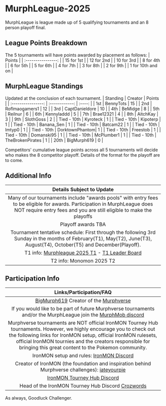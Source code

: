 # MurphLeague-2025

MurphLeague is league made up of 5 qualifying tournaments and an 8 person playoff final.

## League Points Breakdown
The 5 tournaments will have points awarded by placement as follows:
|       Points       |
| :----------------: |
| 15 for 1st         |
| 12 for 2nd         |
| 10 for 3rd         |
| 8 for 4th          |
| 6 for 5th          |
| 5 for 6th          |
| 4 for 7th          |
| 3 for 8th          |
| 2 for 9th          |
| 1 for 10th and on  |

## MurphLeague Standings
Updated at the conclusion of each tournament.
|   Standing         | Creator        | Points |
| :----------------: | :------------: | :----: |
| 1st                | BennyTots      | 15     |
| 2nd                | Roflmaogamers1 | 12     |
| 3rd                | CaptDanieldore | 10     |
| 4th                | BeMidge        | 8      |
| 5th                | Reilnur        | 6      |
| 6th                | Kennyladdd     | 5      |
| 7th                | Brae12321      | 4      |
| 8th                | AitchKay       | 3      |
| 9th                | SlothGoss      | 2      |
| Tied - 10th        | Kyroteck       | 1      |
| Tied - 10th        | Kipoterp       | 1      |
| Tied - 10th        | Banana_Sen     | 1      |
| Tied - 10th        | Batcam22       | 1      |
| Tied - 10th        | Imtyp0         | 1      |
| Tied - 10th        | DorktownPhantom| 1      |
| Tied - 10th        | Freestob       | 1      |
| Tied - 10th        | Domanski95     | 1      |
| Tied - 10th        | McPlumber1     | 1      |
| Tied - 10th        | TheBrokenPirates       | 1      |
| 20th               | BigMurph619       | 0      |

Competitors' cumulative league points across all 5 tournaments will decide who makes the 8 competitor playoff. Details of the format for the playoff are to come.

## Additional Info
|       Details Subject to Update       |
| :-----------------------------------: |
| Many of our tournaments include "awards pools" with entry fees to be eligible for awards. Participation in MurphLeague does NOT require entry fees and you are still eligible to make the playoffs |
| Playoff awards TBA |
| Tournament tentative schedule: First through the following 3rd Sunday in the months of February(T1), May(T2), June(T3), August(T4), October(T5) and December(Playoff). |
| T1 info: [Murphleague 2025 T1](https://github.com/TakeJoshyy/TheMurphVerse/blob/7d30dd737aa40bbd3b526a5b284bd4d3debfb3c4/Murphmon-T1-Tourney-2025/readme.md) - [T1 Leader Board](https://github.com/TakeJoshyy/TheMurphVerse/blob/7d30dd737aa40bbd3b526a5b284bd4d3debfb3c4/Murphmon-T1-Tourney-2025/leaderboard.md) |
| T2 info: Monomon 2025 T2 |

## Participation Info
| Links/Participation/FAQ |
| :-----------------: |
| [BigMurph619](https://www.twitch.tv/bigmurph619) Creator of the [Murphverse](https://github.com/TakeJoshyy/TheMurphVerse/blob/7d30dd737aa40bbd3b526a5b284bd4d3debfb3c4/readme.md) |
| If you would like to be part of future Murphverse tournaments and/or the MurphLeague join the [MurphMob discord](https://discord.gg/ctYty73VAT) |
| Murphverse tournaments are NOT official IronMON Tourney Hub tournaments. However, we highly encourage you to check out the following links for IronMON setup, official IronMON rulesets, official IronMON tournies and the creators responsible for bringing this great content to the Pokemon community. |
| IronMON setup and rules: [IronMON Discord](https://discord.com/invite/jFPYsZAhjX) |
| Creator of IronMON (the foundation and inspiration behind Murphverse challenges): [iateyourpie](https://www.twitch.tv/iateyourpie) |
| [IronMON Tourney Hub Discord](https://discord.gg/zsqtN6X7Ra) |
| Head of the IronMON Tourney Hub Discord [Crozwords](https://www.twitch.tv/crozwords) |

As always, Goodluck Challenger.
